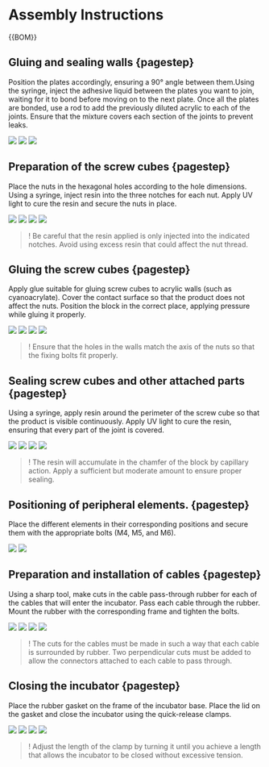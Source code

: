 [M4x10 screws]:Parts.yaml#M4x10PanSteel
[No. 2 Phillips screwdriver]:Parts.yaml#Screwdriver_Philips_No2
# Assembly Instructions

{{BOM}}

## Gluing and sealing walls {pagestep}

Position the plates accordingly, ensuring a 90° angle between them.Using the syringe, inject the
adhesive liquid between the plates you want to join, waiting for it to bond before moving on to the next plate. Once all the plates
are bonded, use a rod to add the previously diluted acrylic to each of the joints. Ensure that the mixture covers each section of the
joints to prevent leaks.

![](images/AssemblyImages/p01.jpg)
![](images/AssemblyImages/p02.jpg)
![](images/AssemblyImages/p03.jpg)


## Preparation of the screw cubes {pagestep}
Place the nuts in the hexagonal holes according to the hole dimensions. Using a syringe,
inject resin into the three notches for each nut. Apply UV light to cure the resin and secure the nuts in place.

![](images/AssemblyImages/p04.jpg)
![](images/AssemblyImages/p05.jpg)
![](images/AssemblyImages/p06.jpg)
![](images/AssemblyImages/p07.jpg)

>! Be careful that the resin applied is only injected into the indicated notches. Avoid using excess resin that could affect the nut thread.


## Gluing the screw cubes {pagestep}
Apply glue suitable for gluing screw cubes to acrylic walls (such as cyanoacrylate). Cover the contact surface so that the product does not affect the nuts. Position the block in the correct place, applying pressure while gluing it properly.

![](images/AssemblyImages/p08.jpg)
![](images/AssemblyImages/p09.jpg)
![](images/AssemblyImages/p10.jpg)
![](images/AssemblyImages/p11.jpg)

>! Ensure that the holes in the walls match the axis of the nuts so that the fixing bolts fit properly.



## Sealing screw cubes and other attached parts {pagestep}
Using a syringe, apply resin around the perimeter of the screw cube so that the product is visible continuously. Apply UV light to cure the resin, ensuring that every part of the joint is covered.

![](images/AssemblyImages/p12.jpg)
![](images/AssemblyImages/p15.jpg)
![](images/AssemblyImages/p13.jpg)
![](images/AssemblyImages/p14.jpg)

>! The resin will accumulate in the chamfer of the block by capillary action. Apply a sufficient but moderate amount to ensure proper sealing.


## Positioning of peripheral elements. {pagestep}
Place the different elements in their corresponding positions and secure them with the appropriate bolts (M4, M5, and M6).

![](images/AssemblyImages/p16.jpg)
![](images/AssemblyImages/p17.jpg)


## Preparation and installation of cables {pagestep}
Using a sharp tool, make cuts in the cable pass-through rubber for each of the cables that will enter the incubator. Pass each cable through the rubber. Mount the rubber with the corresponding frame and tighten the bolts.

![](images/AssemblyImages/p18.jpg)
![](images/AssemblyImages/p21.jpg)
![](images/AssemblyImages/p19.jpg)
![](images/AssemblyImages/p20.jpg)

>! The cuts for the cables must be made in such a way that each cable is surrounded by rubber. Two perpendicular cuts must be added to allow the connectors attached to each cable to pass through.


## Closing the incubator {pagestep}
Place the rubber gasket on the frame of the incubator base. Place the lid on the gasket and close the incubator using the quick-release clamps.

![](images/AssemblyImages/p22.jpg)
![](images/AssemblyImages/p23.jpg)
![](images/AssemblyImages/p25.jpg)
![](images/AssemblyImages/p24.jpg)


>! Adjust the length of the clamp by turning it until you achieve a length that allows the incubator to be closed without excessive tension.



